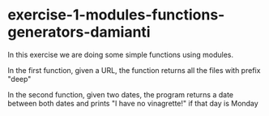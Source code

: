 # exercise-1-modules-functions-generators-damianti

In this exercise we are doing some simple functions using modules.

In the first function, given a URL, the function returns all the files with prefix "deep"

In the second function, given two dates, the program returns a date between both dates and prints "I have no vinagrette!" if that day is Monday
